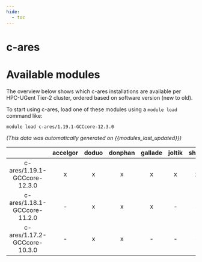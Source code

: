 ```yaml
---
hide:
  - toc
---
```


c-ares
======

# Available modules


The overview below shows which c-ares installations are available per HPC-UGent Tier-2 cluster, ordered based on software version (new to old).

To start using c-ares, load one of these modules using a `module load` command like:

```shell
module load c-ares/1.19.1-GCCcore-12.3.0
```

*(This data was automatically generated on {{modules_last_updated}})*  

| |accelgor|doduo|donphan|gallade|joltik|shinx|skitty|
| :---: | :---: | :---: | :---: | :---: | :---: | :---: | :---: |
|c-ares/1.19.1-GCCcore-12.3.0|x|x|x|x|x|x|x|
|c-ares/1.18.1-GCCcore-11.2.0|-|x|x|x|-|-|-|
|c-ares/1.17.2-GCCcore-10.3.0|-|x|x|-|-|-|-|
